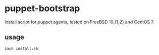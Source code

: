 # puppet-bootstrap
Install script for puppet agents, tested on FreeBSD 10.{1,2} and CentOS 7.

## usage
```bash
bash install.sh
```
